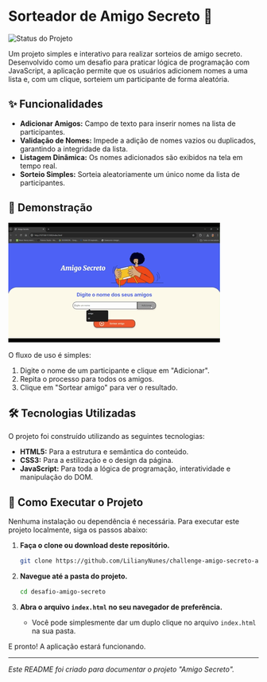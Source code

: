 # Sorteador de Amigo Secreto 🎲

![Status do Projeto](https://img.shields.io/badge/status-concluído-brightgreen)

Um projeto simples e interativo para realizar sorteios de amigo secreto. Desenvolvido como um desafio para praticar lógica de programação com JavaScript, a aplicação permite que os usuários adicionem nomes a uma lista e, com um clique, sorteiem um participante de forma aleatória.

## ✨ Funcionalidades

- **Adicionar Amigos:** Campo de texto para inserir nomes na lista de participantes.
- **Validação de Nomes:** Impede a adição de nomes vazios ou duplicados, garantindo a integridade da lista.
- **Listagem Dinâmica:** Os nomes adicionados são exibidos na tela em tempo real.
- **Sorteio Simples:** Sorteia aleatoriamente um único nome da lista de participantes.

## 🎥 Demonstração

![Demonstração do Sorteador de Amigo Secreto](/assets/demonstracao.gif)

O fluxo de uso é simples:
1.  Digite o nome de um participante e clique em "Adicionar".
2.  Repita o processo para todos os amigos.
3.  Clique em "Sortear amigo" para ver o resultado.

## 🛠️ Tecnologias Utilizadas

O projeto foi construído utilizando as seguintes tecnologias:

- **HTML5:** Para a estrutura e semântica do conteúdo.
- **CSS3:** Para a estilização e o design da página.
- **JavaScript:** Para toda a lógica de programação, interatividade e manipulação do DOM.

## 🚀 Como Executar o Projeto

Nenhuma instalação ou dependência é necessária. Para executar este projeto localmente, siga os passos abaixo:

1.  **Faça o clone ou download deste repositório.**
    ```bash
    git clone https://github.com/LilianyNunes/challenge-amigo-secreto-alura.git
    ```

2.  **Navegue até a pasta do projeto.**
    ```bash
    cd desafio-amigo-secreto
    ```

3.  **Abra o arquivo `index.html` no seu navegador de preferência.**
    - Você pode simplesmente dar um duplo clique no arquivo `index.html` na sua pasta.

E pronto! A aplicação estará funcionando.

---
*Este README foi criado para documentar o projeto "Amigo Secreto".*
